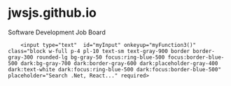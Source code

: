 # jwsjs.github.io
 Software Development Job Board


        <input type="text"  id="myInput" onkeyup="myFunction3()" class="block w-full p-4 pl-10 text-sm text-gray-900 border border-gray-300 rounded-lg bg-gray-50 focus:ring-blue-500 focus:border-blue-500 dark:bg-gray-700 dark:border-gray-600 dark:placeholder-gray-400 dark:text-white dark:focus:ring-blue-500 dark:focus:border-blue-500" placeholder="Search .Net, React..." required>
